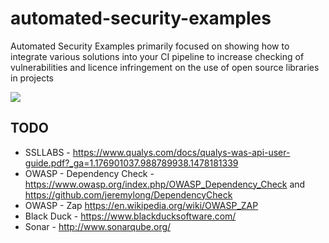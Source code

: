 # automated-security-examples
Automated Security Examples primarily focused on showing how to integrate various solutions into your CI pipeline to increase checking of vulnerabilities and licence infringement on the use of open source libraries in projects

<a target="_blank" href="https://github.com/CellularPrivacy/Android-IMSI-Catcher-Detector/wiki/Development-Status"><img src="https://img.shields.io/badge/Development-ALPHA-blue.svg"></a>

## TODO
* SSLLABS - https://www.qualys.com/docs/qualys-was-api-user-guide.pdf?_ga=1.176901037.988789938.1478181339
* OWASP - Dependency Check - https://www.owasp.org/index.php/OWASP_Dependency_Check and https://github.com/jeremylong/DependencyCheck
* OWASP - Zap  https://en.wikipedia.org/wiki/OWASP_ZAP
* Black Duck - https://www.blackducksoftware.com/
* Sonar - http://www.sonarqube.org/ 

